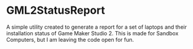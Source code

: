 # GML2StatusReport
A simple utility created to generate a report for a set of laptops and their installation status of Game Maker Studio 2. This is made for Sandbox Computers, but I am leaving the code open for fun.
